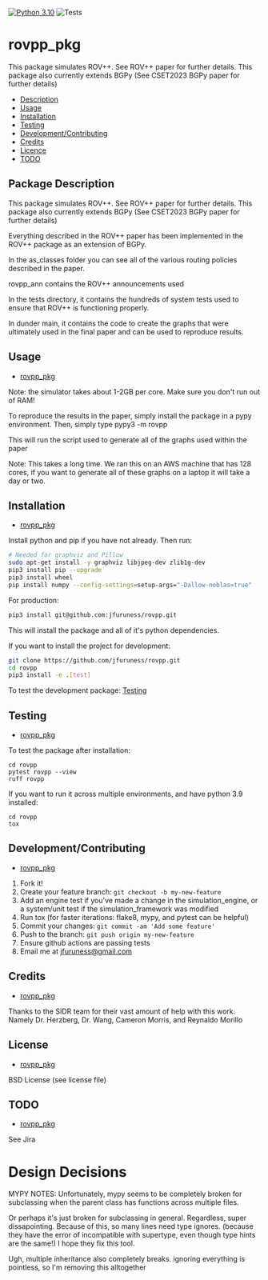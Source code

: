 [![Python 3.10](https://img.shields.io/badge/python-3.10-blue.svg)](https://www.python.org/downloads/release/python-3100/)
![Tests](https://github.com/jfuruness/rovpp/actions/workflows/tests.yml/badge.svg)

# rovpp\_pkg

This package simulates ROV++. See ROV++ paper for further details. This package also currently extends BGPy (See CSET2023 BGPy paper for further details)

* [Description](#package-description)
* [Usage](#usage)
* [Installation](#installation)
* [Testing](#testing)
* [Development/Contributing](#developmentcontributing)
* [Credits](#credits)
* [Licence](#license)
* [TODO](#todo)

## Package Description

This package simulates ROV++. See ROV++ paper for further details. This package also currently extends BGPy (See CSET2023 BGPy paper for further details)

Everything described in the ROV++ paper has been implemented in the ROV++ package as an extension of BGPy.

In the as_classes folder you can see all of the various routing policies described in the paper.

rovpp_ann contains the ROV++ announcements used

In the tests directory, it contains the hundreds of system tests used to ensure that ROV++ is functioning properly.

In dunder main, it contains the code to create the graphs that were ultimately used in the final paper and can be used to reproduce results.

## Usage
* [rovpp\_pkg](#rovpp)

Note: the simulator takes about 1-2GB per core. Make sure you don't run out of RAM!

To reproduce the results in the paper, simply install the package in a pypy environment.
Then, simply type pypy3 -m rovpp

This will run the script used to generate all of the graphs used within the paper

Note: This takes a long time. We ran this on an AWS machine that has 128 cores, if you want to generate all of these graphs on a laptop it will take a day or two.

## Installation
* [rovpp\_pkg](#rovpp)

Install python and pip if you have not already. Then run:

```bash
# Needed for graphviz and Pillow
sudo apt-get install -y graphviz libjpeg-dev zlib1g-dev
pip3 install pip --upgrade
pip3 install wheel
pip install numpy --config-settings=setup-args="-Dallow-noblas=true"
```

For production:

```bash
pip3 install git@github.com:jfuruness/rovpp.git
```

This will install the package and all of it's python dependencies.

If you want to install the project for development:
```bash
git clone https://github.com/jfuruness/rovpp.git
cd rovpp
pip3 install -e .[test]
```

To test the development package: [Testing](#testing)


## Testing
* [rovpp\_pkg](#rovpp)

To test the package after installation:

```
cd rovpp
pytest rovpp --view
ruff rovpp
```

If you want to run it across multiple environments, and have python 3.9 installed:

```
cd rovpp
tox
```


## Development/Contributing
* [rovpp\_pkg](#rovpp)

1. Fork it!
2. Create your feature branch: `git checkout -b my-new-feature`
3. Add an engine test if you've made a change in the simulation_engine, or a system/unit test if the simulation_framework was modified
5. Run tox (for faster iterations: flake8, mypy, and pytest can be helpful)
6. Commit your changes: `git commit -am 'Add some feature'`
7. Push to the branch: `git push origin my-new-feature`
8. Ensure github actions are passing tests
9. Email me at jfuruness@gmail.com

## Credits
* [rovpp\_pkg](#rovpp)

Thanks to the SIDR team for their vast amount of help with this work. Namely Dr. Herzberg, Dr. Wang, Cameron Morris, and Reynaldo Morillo

## License
* [rovpp\_pkg](#rovpp)

BSD License (see license file)

## TODO
* [rovpp\_pkg](#rovpp)

See Jira

# Design Decisions

MYPY NOTES: Unfortunately, mypy seems to be completely broken for subclassing when the parent class has functions across multiple files.

Or perhaps it's just broken for subclassing in general.
Regardless, super dissapointing.
Because of this, so many lines need type ignores.
(because they have the error of incompatible with supertype, even though type hints are the same!)
I hope they fix this tool.

Ugh, multiple inheritance also completely breaks. ignoring everything is pointless, so I'm removing this alltogether

